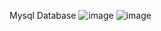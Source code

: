 Mysql Database
![image](https://github.com/user-attachments/assets/944f105c-e2b9-4111-8762-c947f286739a)
![image](https://github.com/user-attachments/assets/ab336bbd-1dea-4737-923b-196326a11d17)
